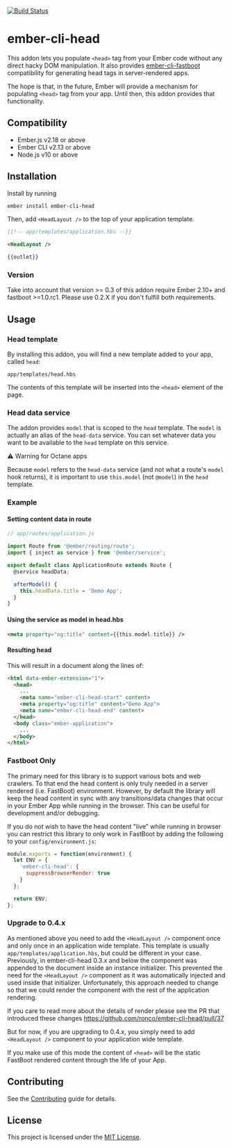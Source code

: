 [![Build Status](https://github.com/ronco/ember-cli-head/workflows/Build/badge.svg?branch=master)](https://github.com/ronco/ember-cli-head/actions?query=branch%3Amaster+workflow%3A%22Build%22)

# ember-cli-head

This addon lets you populate `<head>` tag from your Ember code without any direct hacky DOM manipulation. It also provides [ember-cli-fastboot](https://github.com/ember-fastboot/ember-cli-fastboot) compatibility for generating head tags in server-rendered apps.

The hope is that, in the future, Ember will provide a mechanism for populating `<head>` tag from your app. Until then, this addon provides that functionality.


## Compatibility

* Ember.js v2.18 or above
* Ember CLI v2.13 or above
* Node.js v10 or above


## Installation

Install by running

```bash
ember install ember-cli-head
```

Then, add `<HeadLayout />` to the top of your application template.

```handlebars
{{!-- app/templates/application.hbs --}}

<HeadLayout />

{{outlet}}
```


### Version

Take into account that version >= 0.3 of this addon require Ember 2.10+ and fastboot >=1.0.rc1. Please use 0.2.X if you don't fulfill both requirements.


## Usage

### Head template

By installing this addon, you will find a new template added to your app, called `head`:

```
app/templates/head.hbs
```

The contents of this template will be inserted into the `<head>` element of the page.


### Head data service

The addon provides `model` that is scoped to the `head` template. The `model` is actually an alias of the `head-data` service. You can set whatever data you want to be available to the `head` template on this service.

⚠️ Warning for Octane apps

Because `model` refers to the `head-data` service (and not what a route's `model` hook returns), it is important to use `this.model` (not `@model`) in the `head` template.


### Example

#### Setting content data in route

```javascript
// app/routes/application.js

import Route from '@ember/routing/route';
import { inject as service } from '@ember/service';

export default class ApplicationRoute extends Route {
  @service headData;

  afterModel() {
    this.headData.title = 'Demo App';
  }
}
```

#### Using the service as model in head.hbs

```handlebars
<meta property="og:title" content={{this.model.title}} />
```

#### Resulting head

This will result in a document along the lines of:

```html
<html data-ember-extension="1">
  <head>
    ...
    <meta name="ember-cli-head-start" content>
    <meta property="og:title" content="Demo App">
    <meta name="ember-cli-head-end" content>
  </head>
  <body class="ember-application">
    ...
  </body>
</html>
```

### Fastboot Only

The primary need for this library is to support various bots and web crawlers.  To that end the head content is only truly needed in a server rendered (i.e. FastBoot) environment.  However, by default the library will keep the head content in sync with any transitions/data changes that occur in your Ember App while running in the browser.  This can be useful for development and/or debugging.

If you do not wish to have the head content "live" while running in browser you can restrict this library to only work in FastBoot by adding the following to your `config/environment.js`:

```javascript
module.exports = function(environment) {
  let ENV = {
    'ember-cli-head': {
      suppressBrowserRender: true
    }
  };

  return ENV;
};
```

### Upgrade to 0.4.x

As mentioned above you need to add the `<HeadLayout />` component once and only once in an application wide template.  This template is usually `app/templates/application.hbs`, but could be different in your case.  Previously, in ember-cli-head 0.3.x and below the component was appended to the document inside an instance initializer.  This prevented the need for the `<HeadLayout />` component as it was automatically injected and used inside that initializer.  Unfortunately, this approach needed to change so that we could render the component with the rest of the application rendering.

If you care to read more about the details of render please see the PR that introduced these changes https://github.com/ronco/ember-cli-head/pull/37

But for now, if you are upgrading to 0.4.x, you simply need to add `<HeadLayout />` component to your application wide template.

If you make use of this mode the content of `<head>` will be the static FastBoot rendered content through the life of your App.

## Contributing

See the [Contributing](CONTRIBUTING.md) guide for details.

## License

This project is licensed under the [MIT License](LICENSE.md).
